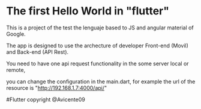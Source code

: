# The first Hello World in "flutter"
This is a project of the test the lenguaje based to JS and angular material of Google. 

The app is designed to use the archecture of developer Front-end (Movil) and Back-end (API Rest).

You need to have one api request functionality in the some server local or remote,

you can change the configuration in the main.dart, for example the url of the resource is "http://192.168.1.7:4000/api/"

#Flutter 
copyright @Avicente09
